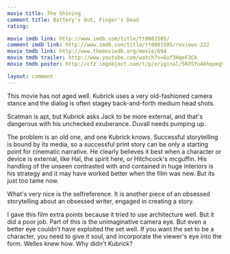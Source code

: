 ```yaml
---
movie title: The Shining
comment title: Battery's Out, Finger's Dead
rating: 

movie imdb link: http://www.imdb.com/title/tt0081505/
comment imdb link: http://www.imdb.com/title/tt0081505/reviews-222
movie tmdb link: http://www.themoviedb.org/movie/694
movie tmdb trailer: http://www.youtube.com/watch?v=Guf3HqeF3Ck
movie tmdb poster: http://cf2.imgobject.com/t/p/original/5RXSYuAkhqumgV0Xrm7A3Fy4Z8l.jpg

layout: comment
---
```


This movie has not aged well. Kubrick uses a very old-fashioned camera stance and the dialog is often stagey back-and-forth medium head shots.

Scatman is apt, but Kubrick asks Jack to be more external, and that's dangerous with his unchecked exuberance. Duvall needs pumping up.

The problem is an old one, and one Kubrick knows. Successful storytelling is bound by its media, so a successful print story can be only a starting point for cinematic narrative. He clearly believes it best when a character or device is external, like Hal, the spirit here, or Hitchcock's mcguffin. His handling of the unseen contrasted with and contained in huge interiors is his strategy and it may have worked better when the film was new. But its just too tame now.

What's very nice is the selfreference. It is another piece of an obsessed storytelling about an obsessed writer, engaged in creating a story.

I gave this film extra points because it tried to use architecture well. But it did a poor job. Part of this is the unimaginative camera eye. But even a better eye couldn't have exploited the set well. If you want the set to be a character, you need to give it soul, and incorporate the viewer's eye into the form. Welles knew how. Why didn't Kubrick?